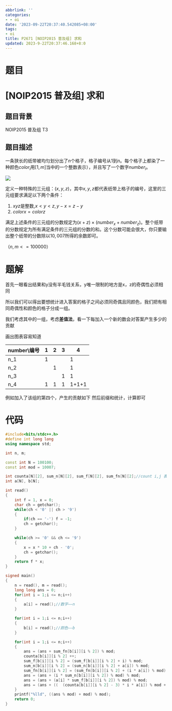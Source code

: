 ```yaml
---
abbrlink: ''
categories:
- - oi
date: '2023-09-22T20:37:40.542085+08:00'
tags:
- oi
title: P2671 [NOIP2015 普及组] 求和
updated: 2023-9-22T20:37:46.168+8:0
---
```

# 题目

# [NOIP2015 普及组] 求和

## 题目背景

NOIP2015 普及组 T3

## 题目描述

一条狭长的纸带被均匀划分出了$n$个格子，格子编号从$1$到$n$。每个格子上都染了一种颜色$color_i$用$[1,m]$当中的一个整数表示），并且写了一个数字$number_i$。

![](https://cdn.luogu.com.cn/upload/pic/1829.png)

定义一种特殊的三元组：$(x,y,z)$，其中$x,y,z$都代表纸带上格子的编号，这里的三元组要求满足以下两个条件：

1. $xyz$是整数,$x<y<z,y-x=z-y$
2. $colorx=colorz$

满足上述条件的三元组的分数规定为$(x+z) \times (number_x+number_z)$。整个纸带的分数规定为所有满足条件的三元组的分数的和。这个分数可能会很大，你只要输出整个纸带的分数除以$10,007$所得的余数即可。

（$n, m <= 100000$）

# 题解

首先一眼看出结果和y没有半毛钱关系，y唯一限制的地方是x，z的奇偶性必须相同

所以我们可以得出要想统计进入答案的格子之间必须同奇偶且同颜色，我们把有相同奇偶性和颜色的格子分成一组。

我们考虑其中的一组，考虑**差值法**，看一下每加入一个新的数会对答案产生多少的贡献

画出图表容易知道

| number\编号 | 1 | 2 | 3 | 4     |
| ----------- | - | - | - | ----- |
| n_1         | 1 |   |   | 1     |
| n_2         |   | 1 |   | 1     |
| n_3         |   |   | 1 | 1     |
| n_4         | 1 | 1 | 1 | 1+1+1 |

例如加入了该组的第四个，产生的贡献如下
然后前缀和统计，计算即可

# 代码

```cpp
#include<bits/stdc++.h>
#define int long long
using namespace std;

int n, m;

const int N = 100100;
const int mod = 10007;

int counta[N][2], sum_n[N][2], sum_f[N][2], sum_fn[N][2];//count i,j 表示颜色为i，编号为j的数量，sum i,j 表示颜色为i，编号为j的 
int a[N], b[N];

int read()
{
	int f = 1, x = 0;
	char ch = getchar();
	while(ch < '0' || ch > '9')
	{
		if(ch == '-') f = -1;
		ch = getchar();
	}

	while(ch >= '0' && ch <= '9')
	{
		x = x * 10 + ch - '0';
		ch = getchar();
	}
	return f * x;
}

signed main()
{
	n = read(), m = read();
	long long ans = 0;
	for(int i = 1;i <= n;i++)
	{
		a[i] = read();//数字——n 
	}

	for(int i = 1;i <= n;i++)
	{
		b[i] = read();//颜色——b 
	}

	for(int i = 1;i <= n;i++)
	{
		ans = (ans + sum_fn[b[i]][i % 2]) % mod;
		counta[b[i]][i % 2] ++;
		sum_f[b[i]][i % 2] = (sum_f[b[i]][i % 2] + i) % mod;
		sum_n[b[i]][i % 2] = (sum_n[b[i]][i % 2] + a[i]) % mod;
		sum_fn[b[i]][i % 2] = (sum_fn[b[i]][i % 2] + (i * a[i]) % mod) % mod;
		ans = (ans + (i * sum_n[b[i]][i % 2]) % mod) % mod;
		ans = (ans + (a[i] * sum_f[b[i]][i % 2]) % mod) % mod;
		ans = (ans + ((  (counta[b[i]][i % 2] - 3) * i * a[i]) % mod + mod ) % mod) % mod;
	}
	printf("%lld", ((ans % mod) + mod) % mod);
	return 0;
}
```
